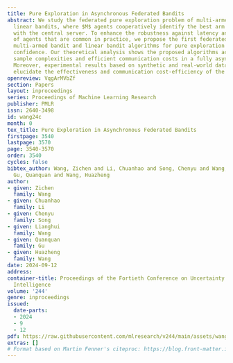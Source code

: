 ```yaml
---
title: Pure Exploration in Asynchronous Federated Bandits
abstract: We study the federated pure exploration problem of multi-armed bandits and
  linear bandits, where $M$ agents cooperatively identify the best arm via communicating
  with the central server. To enhance the robustness against latency and unavailability
  of agents that are common in practice, we propose the first federated asynchronous
  multi-armed bandit and linear bandit algorithms for pure exploration with fixed
  confidence. Our theoretical analysis shows the proposed algorithms achieve near-optimal
  sample complexities and efficient communication costs in a fully asynchronous environment.
  Moreover, experimental results based on synthetic and real-world data empirically
  elucidate the effectiveness and communication cost-efficiency of the proposed algorithms.
openreview: VqgArMVbZf
section: Papers
layout: inproceedings
series: Proceedings of Machine Learning Research
publisher: PMLR
issn: 2640-3498
id: wang24c
month: 0
tex_title: Pure Exploration in Asynchronous Federated Bandits
firstpage: 3540
lastpage: 3570
page: 3540-3570
order: 3540
cycles: false
bibtex_author: Wang, Zichen and Li, Chuanhao and Song, Chenyu and Wang, Lianghui and
  Gu, Quanquan and Wang, Huazheng
author:
- given: Zichen
  family: Wang
- given: Chuanhao
  family: Li
- given: Chenyu
  family: Song
- given: Lianghui
  family: Wang
- given: Quanquan
  family: Gu
- given: Huazheng
  family: Wang
date: 2024-09-12
address:
container-title: Proceedings of the Fortieth Conference on Uncertainty in Artificial
  Intelligence
volume: '244'
genre: inproceedings
issued:
  date-parts:
  - 2024
  - 9
  - 12
pdf: https://raw.githubusercontent.com/mlresearch/v244/main/assets/wang24c/wang24c.pdf
extras: []
# Format based on Martin Fenner's citeproc: https://blog.front-matter.io/posts/citeproc-yaml-for-bibliographies/
---
```

